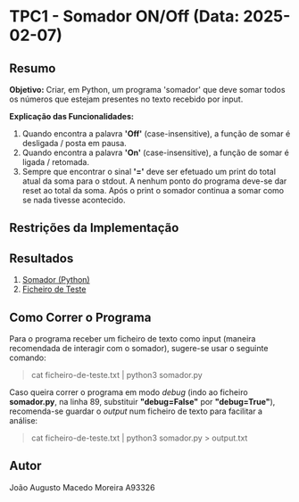 # TPC1 - Somador ON/Off (Data: 2025-02-07)

## Resumo

**Objetivo:** Criar, em Python, um programa 'somador' que deve somar todos os números que estejam presentes no texto recebido por input.

**Explicação das Funcionalidades:**

1. Quando encontra a palavra **'Off'** (case-insensitive), a função de somar é desligada / posta em pausa.
2. Quando encontra a palavra **'On'** (case-insensitive), a função de somar é ligada / retomada.
3. Sempre que encontrar o sinal **'='** deve ser efetuado um print do total atual da soma para o stdout. A nenhum ponto do programa deve-se dar reset ao total da soma. Após o print o somador continua a somar como se nada tivesse acontecido.


## Restrições da Implementação



## Resultados

1. [Somador (Python)](somador.py)
2. [Ficheiro de Teste](Teste-Somador.txt)

## Como Correr o Programa

Para o programa receber um ficheiro de texto como input (maneira recomendada de interagir com o somador), sugere-se usar o seguinte comando:

> cat ficheiro-de-teste.txt | python3 somador.py

Caso queira correr o programa em modo _debug_ (indo ao ficheiro **somador.py**, na linha 89, substituir **"debug=False"** por **"debug=True"**), recomenda-se guardar o _output_ num ficheiro de texto para facilitar a análise:

> cat ficheiro-de-teste.txt | python3 somador.py > output.txt

## Autor

João Augusto Macedo Moreira A93326